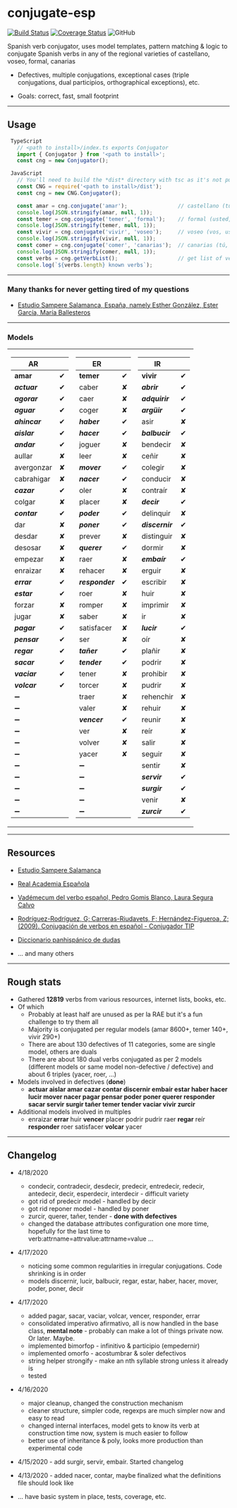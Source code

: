 # conjugate-esp

[![Build Status](https://travis-ci.org/jirimracek/conjugate-esp.svg?branch=master)](https://travis-ci.org/jirimracek/conjugate-esp)
[![Coverage Status](https://coveralls.io/repos/github/jirimracek/conjugate-esp/badge.svg?branch=master)](https://coveralls.io/github/jirimracek/conjugate-esp?branch=master)
![GitHub](https://img.shields.io/github/license/jirimracek/conjugate-esp)

Spanish verb conjugator, uses model templates, pattern matching & logic to conjugate Spanish verbs in any of the regional varieties of castellano, voseo, formal, canarias

- Defectives, multiple conjugations, exceptional cases (triple conjugations, dual participios, orthographical exceptions), etc.

- Goals: correct, fast, small footprint

____

## Usage

```typescript
 TypeScript
   // <path to install>/index.ts exports Conjugator
   import { Conjugator } from '<path to install>';
   const cng = new Conjugator();
```

```javascript
 JavaScript
   // You'll need to build the *dist* directory with tsc as it's not pushed to the repository
   const CNG = require('<path to install>/dist');
   const cng = new CNG.Conjugator();
```

```javascript
   const amar = cng.conjugate('amar');                // castellano (tú, vosotros), default region
   console.log(JSON.stringify(amar, null, 1));
   const temer = cng.conjugate('temer', 'formal');    // formal (usted, ustedes)
   console.log(JSON.stringify(temer, null, 1));
   const vivir = cng.conjugate('vivir', 'voseo');     // voseo (vos, ustedes)
   console.log(JSON.stringify(vivir, null, 1));
   const comer = cng.conjugate('comer', 'canarias');  // canarias (tú, ustedes)
   console.log(JSON.stringify(comer, null, 1));
   const verbs = cng.getVerbList();                   // get list of verbs (string[])
   console.log(`${verbs.length} known verbs`);
```

____

### Many thanks for never getting tired of my questions

- [Estudio Sampere Salamanca, España, namely Esther González, Ester García, María Ballesteros](http://www.sampere.com/learn-spanish/spanish-courses-salamanca.html "Sampere Salamanca")

____

### Models

<table>
<tr><td>

| AR            | |
|---------------|:-----------:|
| **amar** | &#x2714; |
| ***actuar*** | &#x2714; |
| ***agorar*** | &#x2714; |
| ***aguar*** | &#x2714; |
| ***ahincar*** | &#x2714; |
| ***aislar*** | &#x2714; |
| ***andar*** | &#x2714; |
| aullar | &#x2718; |
| avergonzar | &#x2718; |
| cabrahigar | &#x2718; |
| ***cazar*** | &#x2714; |
| colgar | &#x2718; |
| ***contar*** | &#x2714; |
| dar | &#x2718; |
| desdar | &#x2718; |
| desosar | &#x2718; |
| empezar | &#x2718; |
| enraizar | &#x2718; |
| ***errar*** | &#x2714; |
| ***estar*** | &#x2714; |
| forzar | &#x2718; |
| jugar | &#x2718; |
| ***pagar*** | &#x2714; |
| ***pensar*** | &#x2714; |
| ***regar*** | &#x2714; |
| ***sacar*** | &#x2714; |
| ***vaciar*** | &#x2714; |
| ***volcar*** | &#x2714; |
|&#x2796;||
|&#x2796;||
|&#x2796;||
|&#x2796;||
|&#x2796;||
|&#x2796;||
|&#x2796;||
|&#x2796;||
|&#x2796;||
|&#x2796;||
|&#x2796;||
</td><td>

| ER            | |
|---------------|:-----------:|
| **temer** | &#x2714; |
| caber | &#x2718; |
| caer | &#x2718; |
| coger | &#x2718; |
| ***haber*** | &#x2714; |
| ***hacer*** | &#x2714; |
| joguer | &#x2718; |
| leer | &#x2718; |
| ***mover*** | &#x2714; |
| ***nacer*** | &#x2714; |
| oler | &#x2718; |
| placer | &#x2718; |
| ***poder*** | &#x2714; |
| ***poner*** | &#x2714; |
| prever | &#x2718; |
| ***querer*** | &#x2714; |
| raer | &#x2718; |
| rehacer | &#x2718; |
| ***responder*** | &#x2714; |
| roer | &#x2718; |
| romper | &#x2718; |
| saber | &#x2718; |
| satisfacer | &#x2718; |
| ser | &#x2718; |
| ***tañer*** | &#x2714; |
| ***tender*** | &#x2714; |
| tener | &#x2718; |
| torcer | &#x2718; |
| traer | &#x2718; |
| valer | &#x2718; |
| ***vencer*** | &#x2714; |
| ver | &#x2718; |
| volver | &#x2718; |
| yacer | &#x2718; |
|&#x2796;||
|&#x2796;||
|&#x2796;||
|&#x2796;||
|&#x2796;||
</td><td>

| IR            | |
|---------------|:-----------:|
| **vivir** | &#x2714; |
| ***abrir*** | &#x2714; |
| ***adquirir*** | &#x2714; |
| ***argüir*** | &#x2714; |
| asir | &#x2718; |
| ***balbucir*** | &#x2714; |
| bendecir | &#x2718; |
| ceñir | &#x2718; |
| colegir | &#x2718; |
| conducir | &#x2718; |
| contraír | &#x2718; |
| ***decir*** | &#x2714; |
| delinquir | &#x2718; |
| ***discernir*** | &#x2714; |
| distinguir | &#x2718; |
| dormir | &#x2718; |
| ***embaír*** | &#x2714; |
| erguir | &#x2718; |
| escribir | &#x2718; |
| huir | &#x2718; |
| imprimir | &#x2718; |
| ir | &#x2718; |
| ***lucir*** | &#x2714; |
| oír | &#x2718; |
| plañir | &#x2718; |
| podrir | &#x2718; |
| prohibir | &#x2718; |
| pudrir | &#x2718; |
| rehenchir | &#x2718; |
| rehuir | &#x2718; |
| reunir | &#x2718; |
| reír | &#x2718; |
| salir | &#x2718; |
| seguir | &#x2718; |
| sentir | &#x2718; |
| ***servir*** | &#x2714; |
| ***surgir*** | &#x2714; |
| venir | &#x2718; |
| ***zurcir*** | &#x2714; |
</td></tr> </table>

____

## Resources

- [Estudio Sampere Salamanca](http://www.sampere.com/learn-spanish/spanish-courses-salamanca.html "Sampere Salamanca")

- [Real Academia Española](https://www.rae.es "RAE")

- [Vadémecum del verbo español, Pedro Gomis Blanco, Laura Segura Calvo](https://www.amazon.es/Vad%C3%A9mecum-verbo-espa%C3%B1ol-Pedro-Blanco/dp/8497783875 "Amazon.es")

- [Rodríguez-Rodríguez, G; Carreras-Riudavets, F; Hernández-Figueroa, Z; (2009). Conjugación de verbos en español - Conjugador TIP](https://tulengua.es "Conjugador TIP")

- [Diccionario panhispánico de dudas](https://www.casadellibro.com/libro-diccionario-panhispanico-de-dudas-2-ed/9788429406238/1051481 "Casa del libro" )

- ... and many others

____

## Rough stats

- Gathered **12819** verbs from various resources, internet lists, books, etc.
- Of which
  - Probably at least half are unused as per la RAE but it's a fun challenge to try them all
  - Majority is conjugated per regular models (amar 8600+, temer 140+, vivir 290+)
  - There are about 130 defectives of 11 categories, some are single model, others are duals
  - There are about 180 dual verbs conjugated as per 2 models (different models or same model non-defective / defective) and about 6 triples (yacer, roer, ...)
- Models involved in defectives (**done**)
  - **actuar aislar amar cazar contar discernir embaír estar haber hacer lucir mover nacer pagar pensar poder poner querer responder sacar servir surgir tañer temer tender vaciar vivir zurcir**
- Additional models involved in multiples
  - enraizar **errar** huir **vencer** placer podrir pudrir raer **regar** reír **responder** roer satisfacer **volcar** yacer

____

## Changelog

- 4/18/2020
  - condecir, contradecir, desdecir, predecir, entredecir, redecir, antedecir, decir, esperdecir, interdecir - difficult variety
  - got rid of predecir model - handled by decir
  - got rid reponer model - handled by poner
  - zurcir, querer, tañer, tender - **done with defectives**
  - changed the database attributes configuration one more time, hopefully for the last time to verb:attrname=attrvalue:attrname=value ...

- 4/17/2020
  - noticing some common regularities in irregular conjugations. Code shrinking is in order
  - models discernir, lucir, balbucir, regar, estar, haber, hacer, mover, poder, poner, decir

- 4/17/2020
  - added pagar, sacar, vaciar, volcar, vencer, responder, errar
  - consolidated imperativo afirmativo, all is now handled in the base class, **mental note** - probably can make a lot of things private now.  Or later. Maybe.  
  - implemented bimorfop - infinitivo & participio (empedernir)
  - implemented omorfo - acostumbrar & soler defectivos
  - string helper strongify - make an nth syllable strong unless it already is
  - tested
- 4/16/2020
  - major cleanup, changed the construction mechanism
  - cleaner structure, simpler code, regexps are much simpler now and easy to read  
  - changed internal interfaces, model gets to know its verb at construction time now, system is much easier to follow
  - better use of inheritance & poly, looks more production than experimental code
- 4/15/2020 - add surgir, servir, embaír. Started changelog
- 4/13/2020 - added nacer, contar, maybe finalized what the definitions file should look like
- ... have basic system in place, tests, coverage, etc.
